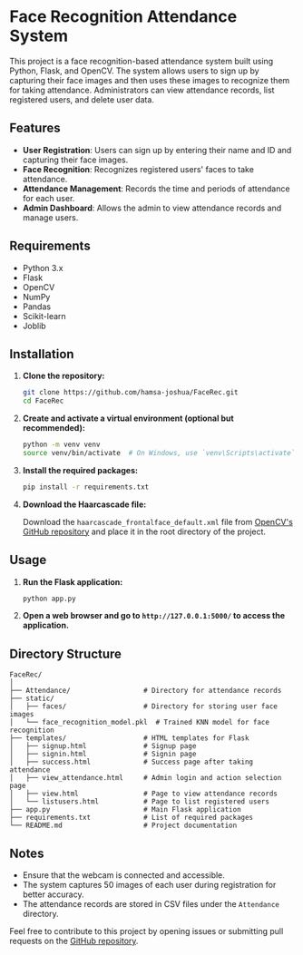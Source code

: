 # Face Recognition Attendance System

This project is a face recognition-based attendance system built using Python, Flask, and OpenCV. The system allows users to sign up by capturing their face images and then uses these images to recognize them for taking attendance. Administrators can view attendance records, list registered users, and delete user data. 

## Features

- **User Registration**: Users can sign up by entering their name and ID and capturing their face images.
- **Face Recognition**: Recognizes registered users' faces to take attendance.
- **Attendance Management**: Records the time and periods of attendance for each user.
- **Admin Dashboard**: Allows the admin to view attendance records and manage users.

## Requirements

- Python 3.x
- Flask
- OpenCV
- NumPy
- Pandas
- Scikit-learn
- Joblib

## Installation

1. **Clone the repository:**

    ```bash
    git clone https://github.com/hamsa-joshua/FaceRec.git
    cd FaceRec
    ```

2. **Create and activate a virtual environment (optional but recommended):**

    ```bash
    python -m venv venv
    source venv/bin/activate  # On Windows, use `venv\Scripts\activate`
    ```

3. **Install the required packages:**

    ```bash
    pip install -r requirements.txt
    ```

4. **Download the Haarcascade file:**

    Download the `haarcascade_frontalface_default.xml` file from [OpenCV's GitHub repository](https://github.com/opencv/opencv/tree/master/data/haarcascades) and place it in the root directory of the project.

## Usage

1. **Run the Flask application:**

    ```bash
    python app.py
    ```

2. **Open a web browser and go to `http://127.0.0.1:5000/` to access the application.**

## Directory Structure

```plaintext
FaceRec/
│
├── Attendance/                  # Directory for attendance records
├── static/
│   ├── faces/                   # Directory for storing user face images
│   └── face_recognition_model.pkl  # Trained KNN model for face recognition
├── templates/                   # HTML templates for Flask
│   ├── signup.html              # Signup page
│   ├── signin.html              # Signin page
│   ├── success.html             # Success page after taking attendance
│   ├── view_attendance.html     # Admin login and action selection page
│   ├── view.html                # Page to view attendance records
│   └── listusers.html           # Page to list registered users
├── app.py                       # Main Flask application
├── requirements.txt             # List of required packages
└── README.md                    # Project documentation
```

## Notes

- Ensure that the webcam is connected and accessible.
- The system captures 50 images of each user during registration for better accuracy.
- The attendance records are stored in CSV files under the `Attendance` directory.

Feel free to contribute to this project by opening issues or submitting pull requests on the [GitHub repository](https://github.com/your-username/face-recognition-attendance-system).
